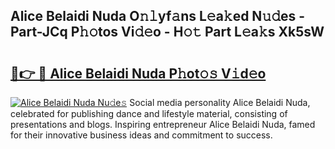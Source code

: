 ## Alice Belaidi Nuda O𝚗𝚕yf𝚊ns L𝚎a𝚔ed N𝚞𝚍es - Part-JCq P𝚑𝚘tos Vi𝚍𝚎o - H𝚘𝚝 Part L𝚎a𝚔s Xk5sW

# <h2><a href="http://kf07on.oniu.top/?m=Alice+Belaidi+Nuda">🔗👉 🔴 Alice Belaidi Nuda P𝚑ot𝚘𝚜 V𝚒d𝚎o</a></h2>

[![Alice Belaidi Nuda Nu𝚍e𝚜](https://i.imgur.com/0qMVB7G.gif)](http://kf07on.oniu.top/?m=Alice+Belaidi+Nuda)
Social media personality Alice Belaidi Nuda, celebrated for publishing dance and lifestyle material, consisting of presentations and blogs. Inspiring entrepreneur Alice Belaidi Nuda, famed for their innovative business ideas and commitment to success.  

